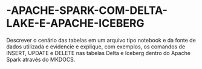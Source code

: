 # -APACHE-SPARK-COM-DELTA-LAKE-E-APACHE-ICEBERG
Descrever o cenário das tabelas em um arquivo tipo notebook e da fonte de dados utilizada e evidencie e explique, com exemplos, os comandos de INSERT, UPDATE e DELETE nas tabelas Delta e Iceberg dentro do Apache Spark através do MKDOCS.
